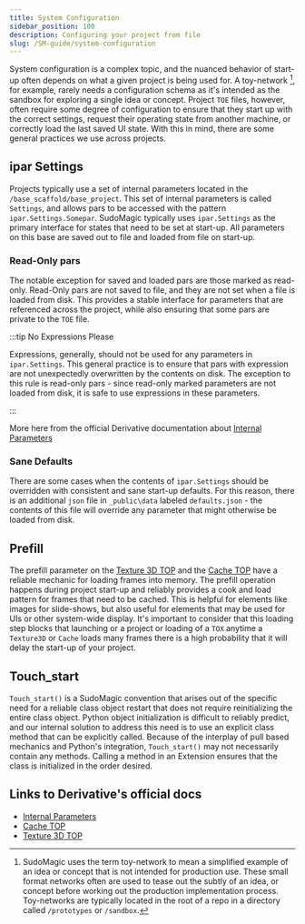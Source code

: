 ```yaml
---
title: System Configuration
sidebar_position: 100
description: Configuring your project from file
slug: /SM-guide/system-configuration
---
```


System configuration is a complex topic, and the nuanced behavior of start-up often depends on what a given project is being used for. A toy-network [^1], for example, rarely needs a configuration schema as it's intended as the sandbox for exploring a single idea or concept. Project `TOE` files, however, often require some degree of configuration to ensure that they start up with the correct settings, request their operating state from another machine, or correctly load the last saved UI state. With this in mind, there are some general practices we use across projects.

## ipar Settings

Projects typically use a set of internal parameters located in the `/base_scaffold/base_project`. This set of internal parameters is called `Settings`, and allows pars to be accessed with the pattern `ipar.Settings.Somepar`. SudoMagic typically uses `ipar.Settings` as the primary interface for states that need to be set at start-up. All parameters on this base are saved out to file and loaded from file on start-up.

### Read-Only pars

The notable exception for saved and loaded pars are those marked as read-only. Read-Only pars are not saved to file, and they are not set when a file is loaded from disk. This provides a stable interface for parameters that are referenced across the project, while also ensuring that some pars are private to the `TOE` file.

:::tip No Expressions Please

Expressions, generally, should not be used for any parameters in `ipar.Settings`. This general practice is to ensure that pars with expression are not unexpectedly overwritten by the contents on disk. The exception to this rule is read-only pars - since read-only marked parameters are not loaded from disk, it is safe to use expressions in these parameters.

:::

More here from the official Derivative documentation about [Internal Parameters]

### Sane Defaults

There are some cases when the contents of `ipar.Settings` should be overridden with consistent and sane start-up defaults. For this reason, there is an additional `json` file in `_public\data` labeled `defaults.json` - the contents of this file will override any parameter that might otherwise be loaded from disk.

## Prefill

The prefill parameter on the [Texture 3D TOP] and the [Cache TOP] have a reliable mechanic for loading frames into memory. The prefill operation happens during project start-up and reliably provides a cook and load pattern for frames that need to be cached. This is helpful for elements like images for slide-shows, but also useful for elements that may be used for UIs or other system-wide display. It's important to consider that this loading step blocks that launching or a project or loading of a `TOX` anytime a `Texture3D` or `Cache` loads many frames there is a high probability that it will delay the start-up of your project.

## Touch_start

`Touch_start()` is a SudoMagic convention that arises out of the specific need for a reliable class object restart that does not require reinitializing the entire class object. Python object initialization is difficult to reliably predict, and our internal solution to address this need is to use an explicit class method that can be explicitly called. Because of the interplay of pull based mechanics and Python's integration, `Touch_start()` may not necessarily contain any methods. Calling a method in an Extension ensures that the class is initialized in the order desired.

## Links to Derivative's official docs

* [Internal Parameters]
* [Cache TOP]
* [Texture 3D TOP]

<!-- footnotes -->

[^1]: SudoMagic uses the term toy-network to mean a simplified example of an idea or concept that is not intended for production use. These small format networks often are used to tease out the subtly of an idea, or concept before working out the production implementation process. Toy-networks are typically located in the root of a repo in a directory called `/prototypes` or `/sandbox`.

<!-- links -->

[Internal Parameters]:https://derivative.ca/UserGuide/Internal_Parameters
[Cache TOP]: https://docs.derivative.ca/Cache_TOP
[Texture 3D TOP]:https://docs.derivative.ca/Texture_3D_TOP
